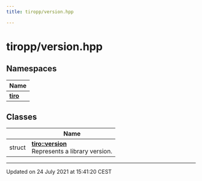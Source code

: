 ```yaml
---
title: tiropp/version.hpp

---
```


# tiropp/version.hpp



## Namespaces

| Name           |
| -------------- |
| **[tiro](/docs/api/namespaces/namespacetiro)**  |

## Classes

|                | Name           |
| -------------- | -------------- |
| struct | **[tiro::version](/docs/api/classes/structtiro_1_1version)** <br>Represents a library version.  |






-------------------------------

Updated on 24 July 2021 at 15:41:20 CEST
